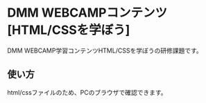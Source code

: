 # DMM WEBCAMPコンテンツ [HTML/CSSを学ぼう]

DMM WEBCAMP学習コンテンツHTML/CSSを学ぼうの研修課題です。

## 使い方

html/cssファイルのため、PCのブラウザで確認できます。
